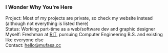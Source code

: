### I Wonder Why You're Here

Project: Most of my projects are private, so check my website instead (although not everything is listed there)  
Status: Working part-time as a web/software dev and graphic designer  
Myself: Freshman at [RIT](https://www.rit.edu), pursuing Computer Engineering B.S. and existing like everyone else  
Contact: hello@mufasa.cc  
